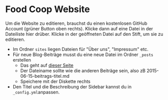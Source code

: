 # Food Coop Website

Um die Website zu editieren, brauchst du einen kostenlosen GitHub Account (grüner Button oben rechts).
Klicke dann auf eine Datei in der Dateiliste hier drüber. Klicke in der geöffneten Datei auf den Stift, um sie zu editieren.

* Im Ordner `sites` liegen Dateien für "Über uns", "Impressum" etc.
* Für neue Blog-Beiträge musst du eine neue Datei im Ordner `_posts` erstellen
	* Das geht auf [dieser Seite](http://prose.io/#Tamriel/tamriel.github.io/tree/master/_posts)
	* Der Dateiname sollte wie die anderen Beiträge sein, also zB 2015-06-15-beitrags-titel.md
	* Speichere mit der Diskette rechts
* Den Titel und die Beschreibung der Sidebar kannst du in `_config.yml`anpassen.
